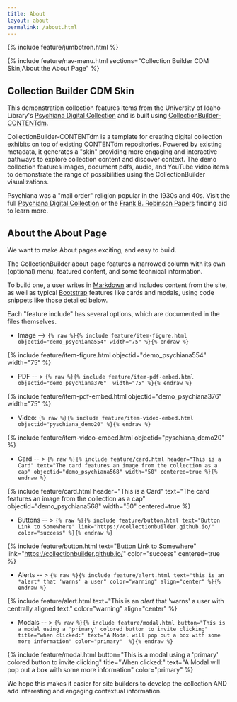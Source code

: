 ```yaml
---
title: About
layout: about
permalink: /about.html
---
```

{% include feature/jumbotron.html %} 

{% include feature/nav-menu.html sections="Collection Builder CDM Skin;About the About Page" %}

## Collection Builder CDM Skin

This demonstration collection features items from the University of Idaho Library's [Psychiana Digital Collection](https://www.lib.uidaho.edu/digital/psychiana/) and is built using [CollectionBuilder-CONTENTdm](https://github.com/CollectionBuilder/collectionbuilder-contentdm).

CollectionBuilder-CONTENTdm is a template for creating digital collection exhibits on top of existing CONTENTdm repositories. 
Powered by existing metadata, it generates a "skin" providing more engaging and interactive pathways to explore collection content and discover context. 
The demo collection features images, document pdfs, audio, and YouTube video items to demonstrate the range of possibilities using the CollectionBuilder visualizations.

Psychiana was a "mail order" religion popular in the 1930s and 40s.
Visit the full [Psychiana Digital Collection](https://www.lib.uidaho.edu/digital/psychiana/) or the [Frank B. Robinson Papers](http://archiveswest.orbiscascade.org/ark:/80444/xv97133/op=fstyle.aspx?t=k&q=psychiana) finding aid to learn more.

## About the About Page

We want to make About pages exciting, and easy to build. 

The CollectionBuilder about page features a narrowed column with its own (optional) menu, featured content, and some technical information. 

To build one, a user writes in [Markdown](https://guides.github.com/features/mastering-markdown/) and includes content from the site, as well as typical [Bootstrap](https://getbootstrap.com/) features like cards and modals, using code snippets like those detailed below. 

Each "feature include" has several options, which are documented in the files themselves. 

- Image --> `{% raw %}{% include feature/item-figure.html objectid="demo_psychiana554" width="75" %}{% endraw %}`

{% include feature/item-figure.html objectid="demo_psychiana554" width="75" %}

- PDF -- > `{% raw %}{% include feature/item-pdf-embed.html objectid="demo_psychiana376"  width="75" %}{% endraw %}`

{% include feature/item-pdf-embed.html objectid="demo_psychiana376" width="75" %}

- Video: `{% raw %}{% include feature/item-video-embed.html objectid="pyschiana_demo20" %}{% endraw %}`

{% include feature/item-video-embed.html objectid="pyschiana_demo20" %}

- Card -- > `{% raw %}{% include feature/card.html header="This is a Card" text="The card features an image from the collection as a cap" objectid="demo_psychiana568" width="50" centered=true %}{% endraw %}`

{% include feature/card.html header="This is a Card" text="The card features an image from the collection as a cap" objectid="demo_psychiana568" width="50" centered=true %}

- Buttons -- > `{% raw %}{% include feature/button.html text="Button Link to Somewhere" link="https://collectionbuilder.github.io/" color="success" %}{% endraw %}`

{% include feature/button.html text="Button Link to Somewhere" link="https://collectionbuilder.github.io/" color="success" centered=true %}
  
- Alerts -- > `{% raw %}{% include feature/alert.html text="this is an *alert* that 'warns' a user" color="warning" align="center" %}{% endraw %}`

{% include feature/alert.html text="This is an *alert* that 'warns' a user with centrally aligned text." color="warning" align="center"  %}

- Modals -- > `{% raw %}{% include feature/modal.html button="This is a modal using a 'primary' colored button to invite clicking" title="when clicked:" text="A Modal will pop out a box with some more information" color="primary"  %}{% endraw %}`

{% include feature/modal.html button="This is a modal using a 'primary' colored button to invite clicking" title="When clicked:" text="A Modal will pop out a box with some more information" color="primary"  %}

We hope this makes it easier for site builders to develop the collection AND add interesting and engaging contextual information.  
